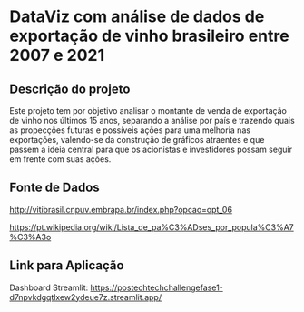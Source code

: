 # DataViz com análise de dados de exportação de vinho brasileiro entre 2007 e 2021

## Descrição do projeto

Este projeto tem por objetivo analisar o montante de venda de exportação de vinho nos últimos 15 anos, separando a análise por país e trazendo quais as propecções futuras e possíveis ações para uma melhoria nas exportações, valendo-se da construção de gráficos atraentes e que passem a ideia central para que os acionistas e investidores possam seguir em frente com suas ações.

## Fonte de Dados

http://vitibrasil.cnpuv.embrapa.br/index.php?opcao=opt_06

https://pt.wikipedia.org/wiki/Lista_de_pa%C3%ADses_por_popula%C3%A7%C3%A3o

## Link para Aplicação

Dashboard Streamlit: https://postechtechchallengefase1-d7npvkdgqtlxew2ydeue7z.streamlit.app/
